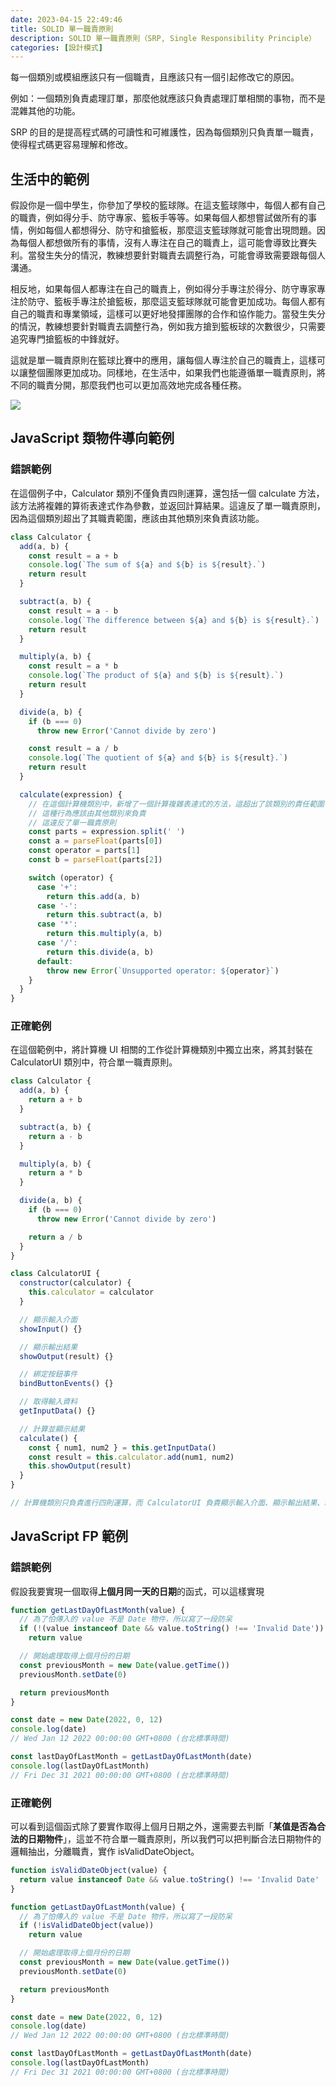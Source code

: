 ```yaml
---
date: 2023-04-15 22:49:46
title: SOLID 單一職責原則
description: SOLID 單一職責原則（SRP, Single Responsibility Principle）
categories: [設計模式]
---
```


每一個類別或模組應該只有一個職責，且應該只有一個引起修改它的原因。

例如：一個類別負責處理訂單，那麼他就應該只負責處理訂單相關的事物，而不是混雜其他的功能。

SRP 的目的是提高程式碼的可讀性和可維護性，因為每個類別只負責單一職責，使得程式碼更容易理解和修改。

## 生活中的範例

假設你是一個中學生，你參加了學校的籃球隊。在這支籃球隊中，每個人都有自己的職責，例如得分手、防守專家、籃板手等等。如果每個人都想嘗試做所有的事情，例如每個人都想得分、防守和搶籃板，那麼這支籃球隊就可能會出現問題。因為每個人都想做所有的事情，沒有人專注在自己的職責上，這可能會導致比賽失利。當發生失分的情況，教練想要針對職責去調整行為，可能會導致需要跟每個人溝通。

相反地，如果每個人都專注在自己的職責上，例如得分手專注於得分、防守專家專注於防守、籃板手專注於搶籃板，那麼這支籃球隊就可能會更加成功。每個人都有自己的職責和專業領域，這樣可以更好地發揮團隊的合作和協作能力。當發生失分的情況，教練想要針對職責去調整行為，例如我方搶到籃板球的次數很少，只需要追究專門搶籃板的中鋒就好。

這就是單一職責原則在籃球比賽中的應用，讓每個人專注於自己的職責上，這樣可以讓整個團隊更加成功。同樣地，在生活中，如果我們也能遵循單一職責原則，將不同的職責分開，那麼我們也可以更加高效地完成各種任務。

![](https://i.imgur.com/PS8soFS.png)

## JavaScript 類物件導向範例

### 錯誤範例

在這個例子中，Calculator 類別不僅負責四則運算，還包括一個 calculate 方法，該方法將複雜的算術表達式作為參數，並返回計算結果。這違反了單一職責原則，因為這個類別超出了其職責範圍，應該由其他類別來負責該功能。

```javascript
class Calculator {
  add(a, b) {
    const result = a + b
    console.log(`The sum of ${a} and ${b} is ${result}.`)
    return result
  }

  subtract(a, b) {
    const result = a - b
    console.log(`The difference between ${a} and ${b} is ${result}.`)
    return result
  }

  multiply(a, b) {
    const result = a * b
    console.log(`The product of ${a} and ${b} is ${result}.`)
    return result
  }

  divide(a, b) {
    if (b === 0)
      throw new Error('Cannot divide by zero')

    const result = a / b
    console.log(`The quotient of ${a} and ${b} is ${result}.`)
    return result
  }

  calculate(expression) {
    // 在這個計算機類別中，新增了一個計算複雜表達式的方法，這超出了該類別的責任範圍
    // 這種行為應該由其他類別來負責
    // 這違反了單一職責原則
    const parts = expression.split(' ')
    const a = parseFloat(parts[0])
    const operator = parts[1]
    const b = parseFloat(parts[2])

    switch (operator) {
      case '+':
        return this.add(a, b)
      case '-':
        return this.subtract(a, b)
      case '*':
        return this.multiply(a, b)
      case '/':
        return this.divide(a, b)
      default:
        throw new Error(`Unsupported operator: ${operator}`)
    }
  }
}
```

### 正確範例

在這個範例中，將計算機 UI 相關的工作從計算機類別中獨立出來，將其封裝在 CalculatorUI 類別中，符合單一職責原則。

```javascript
class Calculator {
  add(a, b) {
    return a + b
  }

  subtract(a, b) {
    return a - b
  }

  multiply(a, b) {
    return a * b
  }

  divide(a, b) {
    if (b === 0)
      throw new Error('Cannot divide by zero')

    return a / b
  }
}

class CalculatorUI {
  constructor(calculator) {
    this.calculator = calculator
  }

  // 顯示輸入介面
  showInput() {}

  // 顯示輸出結果
  showOutput(result) {}

  // 綁定按鈕事件
  bindButtonEvents() {}

  // 取得輸入資料
  getInputData() {}

  // 計算並顯示結果
  calculate() {
    const { num1, num2 } = this.getInputData()
    const result = this.calculator.add(num1, num2)
    this.showOutput(result)
  }
}

// 計算機類別只負責進行四則運算，而 CalculatorUI 負責顯示輸入介面、顯示輸出結果、綁定按鈕事件、取得輸入資料和計算並顯示結果等 UI 相關的工作。
```

## JavaScript FP 範例

### 錯誤範例

假設我要實現一個取得**上個月同一天的日期**的函式，可以這樣實現

```javascript
function getLastDayOfLastMonth(value) {
  // 為了怕傳入的 value 不是 Date 物件，所以寫了一段防呆
  if (!(value instanceof Date && value.toString() !== 'Invalid Date'))
    return value

  // 開始處理取得上個月份的日期
  const previousMonth = new Date(value.getTime())
  previousMonth.setDate(0)

  return previousMonth
}

const date = new Date(2022, 0, 12)
console.log(date)
// Wed Jan 12 2022 00:00:00 GMT+0800 (台北標準時間)

const lastDayOfLastMonth = getLastDayOfLastMonth(date)
console.log(lastDayOfLastMonth)
// Fri Dec 31 2021 00:00:00 GMT+0800 (台北標準時間)
```

### 正確範例

可以看到這個函式除了要實作取得上個月日期之外，還需要去判斷「**某值是否為合法的日期物件**」，這並不符合單一職責原則，所以我們可以把判斷合法日期物件的邏輯抽出，分離職責，實作 isValidDateObject。

```javascript
function isValidDateObject(value) {
  return value instanceof Date && value.toString() !== 'Invalid Date'
}

function getLastDayOfLastMonth(value) {
  // 為了怕傳入的 value 不是 Date 物件，所以寫了一段防呆
  if (!isValidDateObject(value))
    return value

  // 開始處理取得上個月份的日期
  const previousMonth = new Date(value.getTime())
  previousMonth.setDate(0)

  return previousMonth
}

const date = new Date(2022, 0, 12)
console.log(date)
// Wed Jan 12 2022 00:00:00 GMT+0800 (台北標準時間)

const lastDayOfLastMonth = getLastDayOfLastMonth(date)
console.log(lastDayOfLastMonth)
// Fri Dec 31 2021 00:00:00 GMT+0800 (台北標準時間)
```
